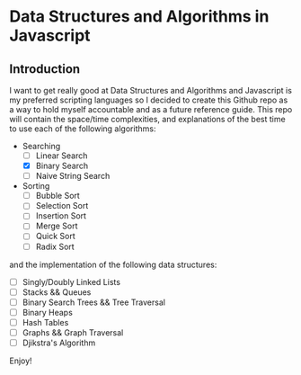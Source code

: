 # Data Structures and Algorithms in Javascript

## Introduction

I want to get really good at Data Structures and Algorithms and Javascript is my preferred scripting languages so I decided to create this Github repo as a way to hold myself accountable and as a future reference guide. This repo will contain the space/time complexities, and explanations of the best time to use each of the following algorithms:

- Searching
    - [ ] Linear Search 
    - [x] Binary Search 
    - [ ] Naive String Search 

- Sorting
    - [ ] Bubble Sort 
    - [ ] Selection Sort 
    - [ ] Insertion Sort  
    - [ ] Merge Sort 
    - [ ] Quick Sort 
    - [ ] Radix Sort 

and the implementation of the following data structures:

- [ ] Singly/Doubly Linked Lists  
- [ ] Stacks && Queues 
- [ ] Binary Search Trees && Tree Traversal 
- [ ] Binary Heaps 
- [ ] Hash Tables 
- [ ] Graphs && Graph Traversal 
- [ ] Djikstra's Algorithm 

Enjoy!



